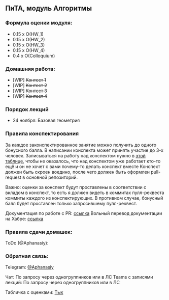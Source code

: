 ## ПиТА, модуль Алгоритмы

### Формула оценки модуля:

+ 0.15 x O(HW_1) 
+ 0.15 x O(HW_2) 
+ 0.15 x O(HW_3) 
+ 0.15 x O(HW_4)
+ 0.4 x O(Colloquium)

### Домашняя работа:

* [WIP] ~~Контест 1~~ 
* [WIP] ~~Контест 2~~
* [WIP] ~~Контест 3~~
* [WIP] ~~Контест 4~~

### Порядок лекций

* 24 ноября: Базовая геометрия

### Правила конспектирования

За каждое законспектированное занятие можно получить до одного бонусного балла.
В написании конспекта может принять участие до 3-х человек. Записываться на работу над конспектом нужно в [этой таблице](https://docs.google.com/spreadsheets/d/1x7gXu1bZkh1z1-pCf18tAz5vmRYsh1HfTmmcpabdijE/edit?usp=sharing), чтобы не оказалось, что над конспектом уже работает кто-то ещё и он не хочет с вами почему-то делать конспект вместе
Конспект должен быть скроен воедино, после чего должен быть оформлен pull-request в основной репозиторий.

Важно: оценки за конспект будут проставлены в соответствии с вкладом в конспект, то есть я должен видеть в коммитах пулл-реквеста коммиты каждого из конспектирующих. В противном случае, бонусный балл будет проставлен только запросившему пулл-реквест.

Документация по работе с PR: [ссылка](https://docs.github.com/en/pull-requests/collaborating-with-pull-requests/proposing-changes-to-your-work-with-pull-requests/about-pull-requests)
Вольный перевод документации на Хабре: [ссылка](https://habr.com/ru/post/125999/)

### Правила сдачи домашек:

ToDo (@Aphanasiy):


### Обратная связь:

Telegram: [@Aphanasiy](https://t.me/Aphanasiy)

Чат: По запросу через одногруппников или в ЛС
Teams с записями лекций: По запросу через одногруппников или в ЛС

Табличка с оценками: [Тык](https://docs.google.com/spreadsheets/d/1xKLhgEk9V0oqD9xQaG99sMGWz_RVH5u2qfrGkcsrbV0/edit?usp=sharing)

